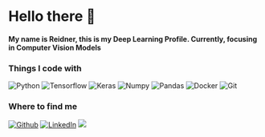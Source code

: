 # Hello there 👋
#### My name is Reidner, this is my Deep Learning Profile. Currently, focusing in Computer Vision Models

<h3>Things I code with</h3>
<p> 
  <img alt="Python" src="https://img.shields.io/badge/-Python-000?style=flat-square&logo=python&logoColor=white" />
  <img alt="Tensorflow" src="https://img.shields.io/badge/-Tensorflow-000?style=flat-square&logo=tensorflow&logoColor=white" />
  <img alt="Keras" src="https://img.shields.io/badge/-Keras-000?style=flat-square&logo=keras&logoColor=white" />
  <img alt="Numpy" src="https://img.shields.io/badge/-Numpy-000?style=flat-square&logo=numpy&logoColor=white" />
  <img alt="Pandas" src="https://img.shields.io/badge/-Pandas-000?style=flat-square&logo=pandas&logoColor=white" />
  <img alt="Docker" src="https://img.shields.io/badge/-Docker-000?style=flat-square&logo=docker&logoColor=white" />
  <img alt="Git" src="https://img.shields.io/badge/-Git-000?style=flat-square&logo=git&logoColor=white" />
</p>

<h3>Where to find me</h3>
<p><a href="https://github.com/reidn3r" target="_blank"><img alt="Github" src="https://img.shields.io/badge/GitHub-%2312100E.svg?&style=for-the-badge&logo=Github&logoColor=white" /></a> <a href="https://www.linkedin.com/in/reidner-adnan" target="_blank"><img alt="LinkedIn" src="https://img.shields.io/badge/linkedin-%230077B5.svg?&style=for-the-badge&logo=linkedin&logoColor=white" /></a> <a href="https://medium.com/@th.guibert" target="_blank"></a>
<a href="mailto:rdn.adn00@gmail.com"><img src="https://img.shields.io/badge/Gmail-D14836?style=for-the-badge&logo=gmail&logoColor=white"/>
</p>

